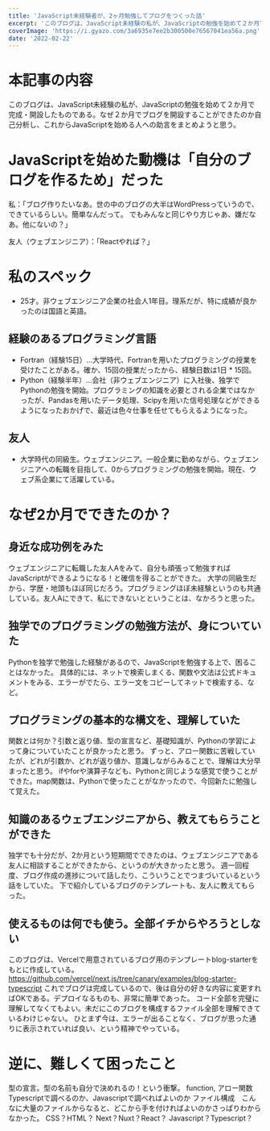 ```yaml
---
title: 'JavaScript未経験者が、2ヶ月勉強してブログをつくった話'
excerpt: 'このブログは、JavaScript未経験の私が、JavaScriptの勉強を始めて２か月で完成・開設したものである。なぜ２か月でブログができたのか自己分析し、これからJavascriptを始める人への助言をまとめようと思う。'
coverImage: 'https://i.gyazo.com/3a6935e7ee2b300500e76567041ea56a.png'
date: '2022-02-22'
---
```


# 本記事の内容

このブログは、JavaScript未経験の私が、JavaScriptの勉強を始めて２か月で完成・開設したものである。なぜ２か月でブログを開設することができたのか自己分析し、これからJavaScriptを始める人への助言をまとめようと思う。

# JavaScriptを始めた動機は「自分のブログを作るため」だった
私：「ブログ作りたいなあ。世の中のブログの大半はWordPressっていうので、できているらしい。簡単なんだって。
でもみんなと同じやり方じゃあ、嫌だなあ。他にないの？」

友人（ウェブエンジニア）：「Reactやれば？」


# 私のスペック
- 25才。非ウェブエンジニア企業の社会人1年目。理系だが、特に成績が良かったのは国語と英語。

## 経験のあるプログラミング言語
- Fortran（経験15日）...大学時代、Fortranを用いたプログラミングの授業を受けたことがある。確か、15回の授業だったから、経験日数は1日 * 15回。
- Python（経験半年）...会社（非ウェブエンジニア）に入社後、独学でPythonの勉強を開始。プログラミングの知識を必要とされる企業ではなかったが、Pandasを用いたデータ処理、Scipyを用いた信号処理などができるようになったおかげで、最近は色々仕事を任せてもらえるようになった。

## 友人
- 大学時代の同級生。ウェブエンジニア。一般企業に勤めながら、ウェブエンジニアへの転職を目指して、0からプログラミングの勉強を開始。現在、ウェブ系企業にて活躍している。

# なぜ2か月でできたのか？
## 身近な成功例をみた
ウェブエンジニアに転職した友人Aをみて、自分も頑張って勉強すればJavaScriptができるようになる！と確信を得ることができた。
大学の同級生だから、学歴・地頭もほぼ同じだろう。プログラミングほぼ未経験というのも共通している。友人Aにできて、私にできないとということは、なかろうと思った。


## 独学でのプログラミングの勉強方法が、身についていた
Pythonを独学で勉強した経験があるので、JavaScriptを勉強する上で、困ることはなかった。
具体的には、ネットで検索しまくる、関数や文法は公式ドキュメントをみる、エラーがでたら、エラー文をコピーしてネットで検索する、など。

## プログラミングの基本的な構文を、理解していた
関数とは何か？引数と返り値、型の宣言など、基礎知識が、Pythonの学習によって身についていたことが良かったと思う。
ずっと、アロー関数に苦戦していたが、どれが引数か、どれが返り値か、意識しながらみることで、理解は大分早まったと思う。
ifやforや演算子なども、Pythonと同じような感覚で使うことができた。map関数は、Pythonで使ったことがなかったので、今回新たに勉強して覚えた。

## 知識のあるウェブエンジニアから、教えてもらうことができた
独学でも十分だが、2か月という短期間でできたのは、ウェブエンジニアである友人に相談することができたから、というのが大きかったと思う。
週一回程度、ブログ作成の進捗について話したり、こういうことでつまづいているという話をしていた。
下で紹介しているブログのテンプレートも、友人に教えてもらった。

## 使えるものは何でも使う。全部イチからやろうとしない
このブログは、Vercelで用意されているブログ用のテンプレートblog-starterをもとに作成している。
https://github.com/vercel/next.js/tree/canary/examples/blog-starter-typescript
これでブログは完成しているので、後は自分の好きな内容に変更すればOKである。デプロイなるものも、非常に簡単であった。
コード全部を完璧に理解してなくてもよい。未だにこのブログを構成するファイル全部を理解できているわけじゃない。
ひとまず今は、エラーが出ることなく、ブログが思った通りに表示されていれば良い、という精神でやっている。


# 逆に、難しくて困ったこと
型の宣言。型の名前も自分で決めれるの！という衝撃。
function, アロー関数
Typescriptで調べるのか、Javascriptで調べればよいのか
ファイル構成　こんなに大量のファイルからなると、どこから手を付ければよいのかさっぱりわからなかった。
CSS？HTML？
Next？Nuxt？React？
Javascript？Typescript？